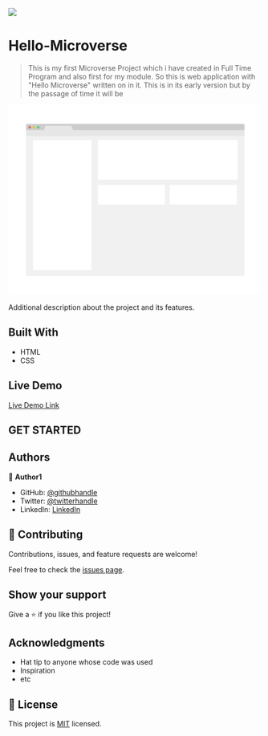 ![](https://img.shields.io/badge/Microverse-blueviolet)

# Hello-Microverse

> This is my first Microverse Project which i have created in Full Time Program and also first for my module. So this
  is web application with "Hello Microverse" written on in it. This is in its early version but by the passage of time 
  it will be 

![screenshot](./app_screenshot.png)

Additional description about the project and its features.

## Built With

- HTML
- CSS

## Live Demo

[Live Demo Link](https://livedemo.com)

## GET STARTED

## Authors

👤 **Author1**

- GitHub: [@githubhandle](https://github.com/HAMMAS-SALEEM)
- Twitter: [@twitterhandle](https://twitter.com/HammasSaleem4)
- LinkedIn: [LinkedIn](www.linkedin.com/in/hammas-saleem-407)


## 🤝 Contributing

Contributions, issues, and feature requests are welcome!

Feel free to check the [issues page](../../issues/).

## Show your support

Give a ⭐️ if you like this project!

## Acknowledgments

- Hat tip to anyone whose code was used
- Inspiration
- etc

## 📝 License

This project is [MIT](./MIT.md) licensed.
